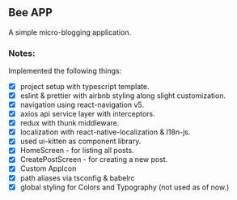 #  

## Bee APP

A simple micro-blogging application.

### Notes:

Implemented the following things:

- [x] project setup with typescript template.
- [x] eslint & prettier with airbnb styling along slight customization.
- [x] navigation using react-navigation v5.
- [x] axios api service layer with interceptors.
- [x] redux with thunk middleware.
- [x] localization with react-native-localization & I18n-js.
- [x] used ui-kitten as component library.
- [x] HomeScreen - for listing all posts.
- [x] CreatePostScreen - for creating a new post.
- [x] Custom AppIcon
- [x] path aliases via tsconfig & babelrc
- [x] global styling for Colors and Typography (not used as of now.)
